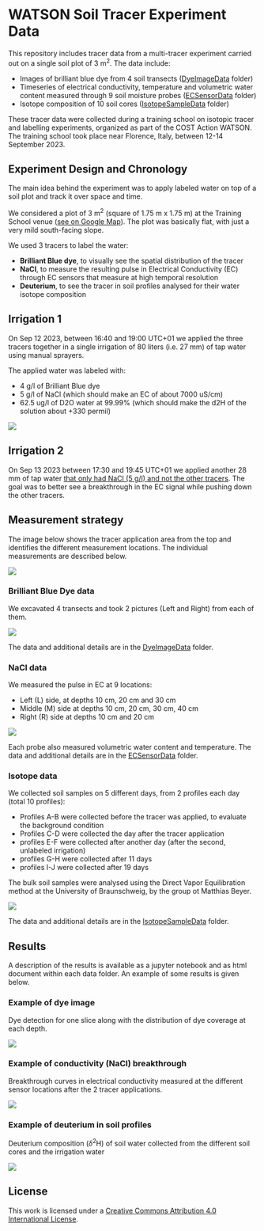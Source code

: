 # WATSON Soil Tracer Experiment Data

This repository includes tracer data from a multi-tracer experiment carried out on a single soil plot of 3 m<sup>2</sup>. The data include:

- Images of brilliant blue dye from 4 soil transects ([DyeImageData](DyeImageData) folder)
- Timeseries of electrical conductivity, temperature and volumetric water content measured through 9 soil moisture probes ([ECSensorData](ECSensorData) folder)
- Isotope composition of 10 soil cores ([IsotopeSampleData](IsotopeSampleData) folder)

These tracer data were collected during a training school on isotopic tracer and labelling experiments, organized as part of the COST Action WATSON. The training school took place near Florence, Italy, between 12-14 September 2023.


## Experiment Design and Chronology

The main idea behind the experiment was to apply labeled water on top of a soil plot and track it over space and time.

We considered a plot of 3 m<sup>2</sup> (square of 1.75 m x 1.75 m) at the Training School venue ([see on Google Map](https://maps.app.goo.gl/LWNWN5TZWTygcvvv9)). The plot was basically flat, with just a very mild south-facing slope.
 
We used 3 tracers to label the water:
- **Brilliant Blue dye**, to visually see the spatial distribution of the tracer
- **NaCl**, to measure the resulting pulse in Electrical Conductivity (EC) through EC sensors that measure at high temporal resolution
- **Deuterium**, to see the tracer in soil profiles analysed for their water isotope composition

## Irrigation 1 

On Sep 12 2023, between 16:40 and 19:00 UTC+01 we applied the three tracers together in a single irrigation of 80 liters (i.e. 27 mm) of tap water using manual sprayers.

The applied water was labeled with:
- 4 g/l of Brilliant Blue dye
- 5 g/l of NaCl (which should make an EC of about 7000 uS/cm)
- 62.5 ug/l of D2O water at 99.99% (which should make the d2H of the solution about +330 permil)

![](labelSummary_small.jpg)

## Irrigation 2

On Sep 13 2023 between 17:30 and 19:45 UTC+01 we applied another 28 mm of tap water <u> that only had NaCl (5 g/l) and not the other tracers</u>. The goal was to better see a breakthrough in the EC signal while pushing down the other tracers.

## Measurement strategy

The image below shows the tracer application area from the top and identifies the different measurement locations. The individual measurements are described below.

![](MeasurementSummary.jpg)

### Brilliant Blue Dye data

We excavated 4 transects and took 2 pictures (Left and Right) from each of them. 

![](DyeImageData/TransectsScheme.png)

The data and additional details are in the [DyeImageData](DyeImageData) folder.

### NaCl data

We measured the pulse in EC at 9 locations:
- Left (L) side, at depths 10 cm, 20 cm and 30 cm  
- Middle (M) side at depths 10 cm, 20 cm, 30 cm, 40 cm 
- Right (R) side at depths 10 cm and 20 cm

![](ECSensorData/SensorsScheme.png)

Each probe also measured volumetric water content and temperature. The data and additional details are in the [ECSensorData](ECSensorData) folder.

### Isotope data

We collected soil samples on 5 different days, from 2 profiles each day (total 10 profiles): 

- Profiles A-B were collected before the tracer was applied, to evaluate the background condition
- Profiles C-D were collected the day after the tracer application 
- profiles E-F were collected after another day (after the second, unlabeled irrigation)
- profiles G-H were collected after 11 days
- profiles I-J were collected after 19 days 

The bulk soil samples were analysed using the Direct Vapor Equilibration method at the University of Braunschweig, by the group ot Matthias Beyer. 

![](IsotopeSampleData/cores_scheme.png)

The data and additional details are in the [IsotopeSampleData](IsotopeSampleData) folder.
	

## Results

A description of the results is available as a jupyter notebook and as html document within each data folder. An example of some results is given below.

### Example of dye image

Dye detection for one slice along with the distribution of dye coverage at each depth.

![](DyeImageData/Slice_2R.png)

### Example of conductivity (NaCl) breakthrough

Breakthrough curves in electrical conductivity measured at the different sensor locations after the 2 tracer applications.

![](ECSensorData/EC_BTC.png)

### Example of deuterium in soil profiles

Deuterium composition ($\delta ^{2}\textrm{H}$) of soil water collected from the different soil cores and the irrigation water

![](IsotopeSampleData/d2H_profiles.png)

## License

This work is licensed under a
[Creative Commons Attribution 4.0 International License][cc-by].

[cc-by]: http://creativecommons.org/licenses/by/4.0/
